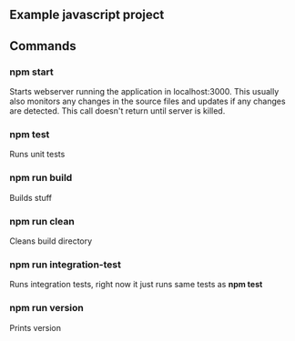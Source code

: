 ## Example javascript project

## Commands

### npm start

Starts webserver running the application in localhost:3000. This usually also monitors any changes in the source files and updates if any changes are detected. This call doesn't return until server is killed.

### npm test

Runs unit tests

### npm run build

Builds stuff

### npm run clean

Cleans build directory

### npm run integration-test

Runs integration tests, right now it just runs same tests as __npm test__

### npm run version

Prints version
